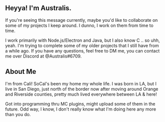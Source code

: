 ## Heyya! I'm Australis. 
If you're seeing this message currently, maybe you'd like to collaborate on some of my projects I keep around. I dunno, I work on them from time to time.

I work primarily with Node.js/Electron and Java, but I also know C .. so uhh, yeah. I'm trying to complete some of my older projects that I still have from a while ago. If you have any questions, feel free to DM me, you can contact me over Discord at @Australis#6709.

## About Me

I'm from Cali! SoCal's been my home my whole life. I was born in LA, but I live in San Diego, just north of the border now after moving around Orange and Riverside counties, pretty much lived everywhere between LA & here!

Got into programming thru MC plugins, might upload some of them in the future. Odd way, I know, I don't really know what I'm doing here any more than you do.
